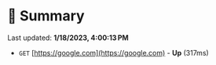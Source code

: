 # 📖 Summary
Last updated: **1/18/2023, 4:00:13 PM**

- `GET` [https://google.com](https://google.com) - **Up** (317ms)
